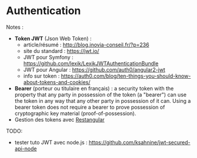 Authentication
==============

Notes :
* __Token JWT__ (Json Web Token) :
  * article/résumé : http://blog.inovia-conseil.fr/?p=236
  * site du standard : https://jwt.io/
  * JWT pour Symfony : https://github.com/lexik/LexikJWTAuthenticationBundle
  * JWT pour Angular : https://github.com/auth0/angular2-jwt
  * info sur token : https://auth0.com/blog/ten-things-you-should-know-about-tokens-and-cookies/
* __Bearer__ (porteur ou titulaire en français) : a security token with the property that any party in possession of the token (a "bearer") can use the token in any way that any other party in possession of it can. Using a bearer token does not require a bearer to prove possession of cryptographic key material (proof-of-possession).
* Gestion des tokens avec [Restangular](https://github.com/2muchcoffeecom/ngx-restangular#i-need-to-send-authorization-token-in-every-restangular-request-how-can-i-do-this)

TODO: 
* tester tuto JWT avec node.js : https://github.com/ksahnine/jwt-secured-api-node
